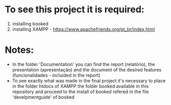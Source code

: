 # To see this project it is required:
1. installing booked
2. installing XAMPP - https://www.apachefriends.org/pt_br/index.html

# Notes:
- In the folder 'Documentation' you can find the report (relatório), the presentation (apresentação) and the document of the desired features (funcionalidades - incluided in the report)
- To see exactly what was made in the final project it's necessary to place in the folder htdocs of XAMPP the folder booked available in this repository and proceed to the install of booked refered in the file 'develpmentguide' of booked
